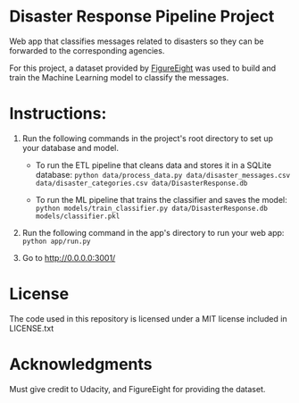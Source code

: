 # Disaster Response Pipeline Project

Web app that classifies messages related to disasters so they can be forwarded to the corresponding agencies.

For this project, a dataset provided by [FigureEight](https://www.figure-eight.com/) was used to build and train the Machine Learning model to classify the messages.

# Instructions:
1. Run the following commands in the project's root directory to set up your database and model.

    - To run the ETL pipeline that cleans data and stores it in a SQLite database:
        `python data/process_data.py data/disaster_messages.csv data/disaster_categories.csv data/DisasterResponse.db`

    - To run the ML pipeline that trains the classifier and saves the model:
        `python models/train_classifier.py data/DisasterResponse.db models/classifier.pkl`

2. Run the following command in the app's directory to run your web app:
    `python app/run.py`

3. Go to http://0.0.0.0:3001/


# License
The code used in this repository is licensed under a MIT license included in LICENSE.txt

# Acknowledgments
Must give credit to Udacity, and FigureEight for providing the dataset.